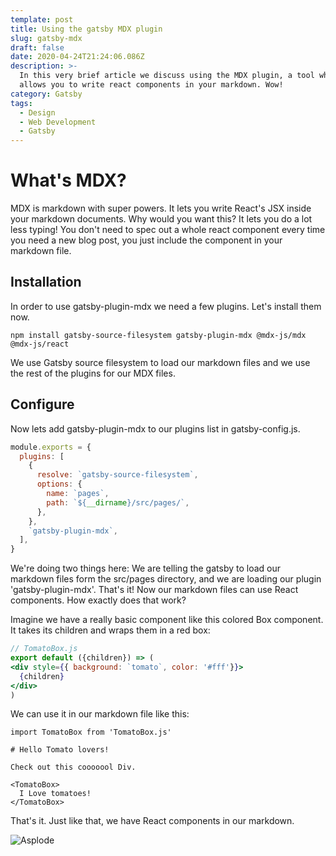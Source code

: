 ```yaml
---
template: post
title: Using the gatsby MDX plugin
slug: gatsby-mdx
draft: false
date: 2020-04-24T21:24:06.086Z
description: >-
  In this very brief article we discuss using the MDX plugin, a tool which
  allows you to write react components in your markdown. Wow!
category: Gatsby
tags:
  - Design
  - Web Development
  - Gatsby
---
```

# What's MDX?

MDX is markdown with super powers. It lets you write React's JSX inside your markdown documents. Why would you want this? It lets you do a lot less typing! You don't need to spec out a whole react component every time you need a new blog post, you just include the component in your markdown file.

## Installation

In order to use gatsby-plugin-mdx we need a few plugins. Let's install them now.

```shell
npm install gatsby-source-filesystem gatsby-plugin-mdx @mdx-js/mdx @mdx-js/react
```

We use Gatsby source filesystem to load our markdown files and we use the rest of the plugins for our MDX files.

## Configure

Now lets add gatsby-plugin-mdx to our plugins list in  gatsby-config.js.

```javascript
module.exports = {
  plugins: [
    {
      resolve: `gatsby-source-filesystem`,
      options: {
        name: `pages`,
        path: `${__dirname}/src/pages/`,
      },
    },
    `gatsby-plugin-mdx`,
  ],
}
```

We're doing two things here: We are telling the gatsby to load our markdown files form the src/pages directory, and we are loading our plugin 'gatsby-plugin-mdx'. That's it! Now our markdown files can use React components. How exactly does that work?

Imagine we have a really basic component like this colored Box component. It takes its children and wraps them in a red  box:

```jsx
// TomatoBox.js
export default ({children}) => (
<div style={{ background: `tomato`, color: '#fff'}}>
  {children}
</div>
)
```

We can use it in our markdown file like this:

```mdx
import TomatoBox from 'TomatoBox.js'

# Hello Tomato lovers!

Check out this cooooool Div.

<TomatoBox>
  I Love tomatoes!
</TomatoBox>
```


That's it.  Just like that, we have React components in our markdown.

![Asplode](/media/asplode.gif "Boom baby!")